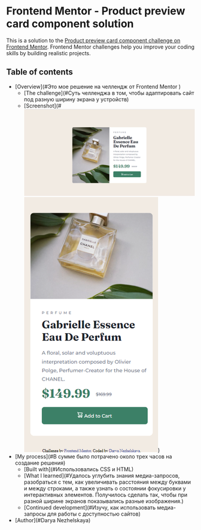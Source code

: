 # Frontend Mentor - Product preview card component solution

This is a solution to the [Product preview card component challenge on Frontend Mentor](https://www.frontendmentor.io/challenges/product-preview-card-component-GO7UmttRfa). Frontend Mentor challenges help you improve your coding skills by building realistic projects. 

## Table of contents

- [Overview](#Это мое решение на челлендж от Frontend  Mentor )
  - [The challenge](#Суть челленджа в том, чтобы адаптировать сайт под разную ширину экрана у устройств)
  - [Screenshot](#![Desktop - 1440px](screenshot-1.png) ![Mobile - 375px](screenshot.png))
- [My process](#В сумме было потрачено около трех часов на создание решения)
  - [Built with](#Использовались CSS и HTML)
  - [What I learned](#Удалось углубить знания медиа-запросов, разобраться с тем, как увеличивать расстояния между буквами и между строками, а также узнать о состоянии фокусировки у интерактивных элементов. Получилось сделать так, чтобы при разной ширине экранов показывались разные изображения.)
  - [Continued development](#Изучу, как использовать медиа-запросы для работы с доступностью сайтов)
- [Author](#Darya Nezhelskaya)